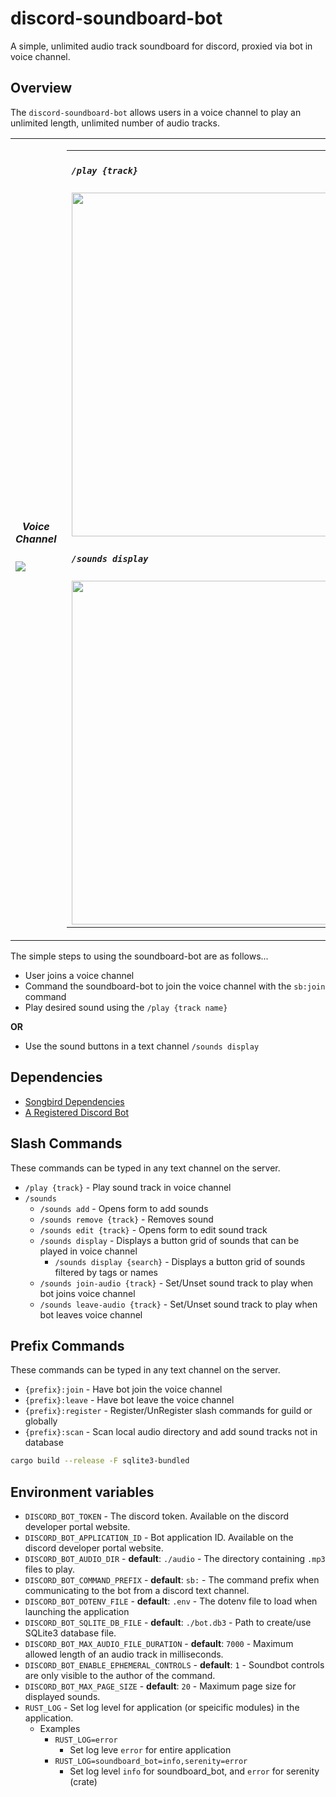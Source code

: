 # discord-soundboard-bot
A simple, unlimited audio track soundboard for discord, proxied via bot in voice channel.

## Overview

The `discord-soundboard-bot` allows users in a voice channel to play an unlimited length, unlimited number of audio tracks.


<table style="border:none">
  <tr valign="center" style="border:none">
    <td style="border:none">
      <h5 style="text-align:center">Voice Channel</h5>
      <img src="./docs/imgs/voice-channel.png"></td>
    <td style="border:none">
      <table style="border:none">
        <tr style="border:none">
          <td style="border:none">
            <h5><code>/play {track}</code></h5>
            <img src="./docs/imgs/play-track.png" height="auto" width="550px">
          </td>
        </tr>
        <tr style="border:none">
          <td style="border:none">
            <h5><code>/sounds display</code></h5>
            <img src="./docs/imgs/sounds-display.png" height="auto" width="550px">
          </td>
        </tr>
      </table>
    </td>
  </tr>
</table>



The simple steps to using the soundboard-bot are as follows...

- User joins a voice channel
- Command the soundboard-bot to join the voice channel with the `sb:join` command
- Play desired sound using the `/play {track name}`

**OR**

-  Use the sound buttons in a text channel `/sounds display`

## Dependencies
- [Songbird Dependencies](https://github.com/serenity-rs/songbird/tree/current#dependencies)
- [A Registered Discord Bot](https://discord.com/developers/docs/quick-start/getting-started)

## Slash Commands
These commands can be typed in any text channel on the server.

- `/play {track}` - Play sound track in voice channel
- `/sounds`
  - `/sounds add` - Opens form to add sounds
  - `/sounds remove {track}` - Removes sound
  - `/sounds edit {track}` - Opens form to edit sound track
  - `/sounds display` - Displays a button grid of sounds that can be played in voice channel
    - `/sounds display {search}` - Displays a button grid of sounds filtered by tags or names
  - `/sounds join-audio {track}` - Set/Unset sound track to play when bot joins voice channel
  - `/sounds leave-audio {track}` - Set/Unset sound track to play when bot leaves voice channel

## Prefix Commands
These commands can be typed in any text channel on the server.

- `{prefix}:join` - Have bot join the voice channel
- `{prefix}:leave` - Have bot leave the voice channel
- `{prefix}:register` - Register/UnRegister slash commands for guild or globally
- `{prefix}:scan` - Scan local audio directory and add sound tracks not in database

```bash
cargo build --release -F sqlite3-bundled
```

## Environment variables
- `DISCORD_BOT_TOKEN` - The discord token. Available on the discord developer portal website.
- `DISCORD_BOT_APPLICATION_ID` - Bot application ID. Available on the discord developer portal website.
- `DISCORD_BOT_AUDIO_DIR` - **default**: `./audio` - The directory containing `.mp3` files to play.
- `DISCORD_BOT_COMMAND_PREFIX` - **default**: `sb:` - The command prefix when communicating to the bot from a discord text channel.
- `DISCORD_BOT_DOTENV_FILE` - **default**: `.env` - The dotenv file to load when launching the application
- `DISCORD_BOT_SQLITE_DB_FILE` - **default**: `./bot.db3` - Path to create/use SQLite3 database file.
- `DISCORD_BOT_MAX_AUDIO_FILE_DURATION` - **default**: `7000` - Maximum allowed length of an audio track in milliseconds.
- `DISCORD_BOT_ENABLE_EPHEMERAL_CONTROLS` - **default**: `1` - Soundbot controls are only visible to the author of the command.
- `DISCORD_BOT_MAX_PAGE_SIZE` - **default**: `20` - Maximum page size for displayed sounds.
- `RUST_LOG` - Set log level for application (or speicific modules) in the application.
  - Examples
    - `RUST_LOG=error`
      - Set log leve `error` for entire application
    - `RUST_LOG=soundboard_bot=info,serenity=error`
      - Set log level `info` for soundboard_bot, and `error` for serenity (crate)

